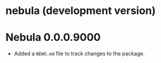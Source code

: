 # nebula (development version)

# Nebula 0.0.0.9000

* Added a `NEWS.md` file to track changes to the package.

